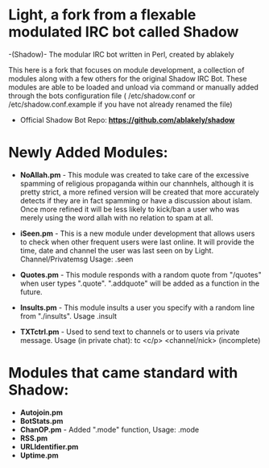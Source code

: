 # Light, a fork from a flexable modulated IRC bot called Shadow

-(Shadow)- The modular IRC bot written in Perl, created by ablakely 

This here is a fork that focuses on module development, a collection of modules along with a few others for the original Shadow IRC Bot. These modules are able to be loaded and unload via command or manually added through the bots configuration file ( /etc/shadow.conf or /etc/shadow.conf.example if you have not already renamed the file)

- Official Shadow Bot Repo:<b> https://github.com/ablakely/shadow </b>

# Newly Added Modules:

- <b>NoAllah.pm</b> - This module was created to take care of the excessive spamming of religious propaganda within our channhels, although it is pretty strict, a more refined version will be created that more accurately detects if they are in fact spamming or have a discussion about islam. Once more refined it will be less likely to kick/ban a user who was merely using the word allah with no relation to spam at all.

- <b>iSeen.pm</b> - This is a new module under development that allows users to check when other frequent users were last online. It will provide the time, date and channel the user was last seen on by Light. Channel/Privatemsg Usage: .seen <nickname> 

- <b>Quotes.pm</b> - This module responds with a random quote from "<bot dir>/quotes" when user types ".quote". ".addquote" will be added as a function in the future.
  
- <b>Insults.pm</b> - This module insults a user you specify with a random line from "./insults". Usage .insult <nick>

- <b>TXTctrl.pm</b> - Used to send text to channels or to users via private message. Usage (in private chat): tc <c/p> <channel/nick> <message> (incomplete)

# Modules that came standard with Shadow:

- <b>Autojoin.pm</b>
- <b>BotStats.pm</b>
- <b>ChanOP.pm</b> - Added ".mode" function, Usage: .mode <channel> <mode> <username>
- <b>RSS.pm</b>
- <b>URLIdentifier.pm</b> 
- <b>Uptime.pm</b>
